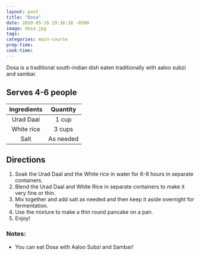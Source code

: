 ```yaml
---
layout: post
title: "Dosa"
date: 2020-05-18 19:38:18 -0500
image: dosa.jpg
tags:
categories: main-course
prep-time:
cook-time:
---
```


Dosa is a traditional south-indian dish eaten traditionally with aaloo subzi and sambar.

## Serves 4-6 people

| Ingredients |  Quantity |
|:-----------:|:---------:|
|  Urad Daal  |   1 cup   |
|  White rice |   3 cups  |
|     Salt    | As needed |

## Directions

1.	Soak the Urad Daal and the White rice in water for 6-8 hours in separate containers.
2.	Blend the Urad Daal and White Rice in separate containers to make it very fine or thin.
3.	Mix together and add salt as needed and then keep it aside overnight for fermentation.
4.	Use the mixture to make a thin round pancake on a pan.
5.	Enjoy!

### Notes:

* You can eat Dosa with Aaloo Subzi and Sambar!
